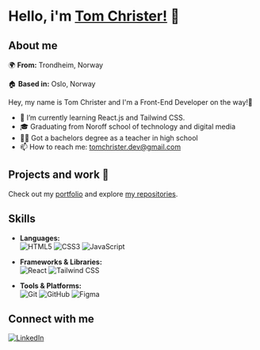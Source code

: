 # Hello, i'm [Tom Christer!](https://portfoliowebsite-dusky-nine.vercel.app/) 👋
## About me
🌍 **From:** Trondheim, Norway

🏠 **Based in:** Oslo, Norway

Hey, my name is Tom Christer and I'm a Front-End Developer on the way!🚀

- 🌱 I’m currently learning React.js and Tailwind CSS.
- 🎓 Graduating from Noroff school of technology and digital media
- 👨‍🏫 Got a bachelors degree as a teacher in high school
- 📫 How to reach me: [tomchrister.dev@gmail.com](mailto:tomchrister.dev@gmail.com)


## Projects and work 🚀
Check out my [portfolio](https://portfoliowebsite-dusky-nine.vercel.app/) and explore [my repositories](https://github.com/TomChrister?tab=repositories).

## Skills
- **Languages:**  
  ![HTML5](https://img.shields.io/badge/HTML5-E34F26?style=for-the-badge&logo=html5&logoColor=white)
  ![CSS3](https://img.shields.io/badge/CSS3-1572B6?style=for-the-badge&logo=css3&logoColor=white)
  ![JavaScript](https://img.shields.io/badge/JavaScript-F7DF1E?style=for-the-badge&logo=javascript&logoColor=black)

- **Frameworks & Libraries:**  
  ![React](https://img.shields.io/badge/React-61DAFB?style=for-the-badge&logo=react&logoColor=black)
  ![Tailwind CSS](https://img.shields.io/badge/Tailwind_CSS-38B2AC?style=for-the-badge&logo=tailwind-css&logoColor=white)

- **Tools & Platforms:**  
  ![Git](https://img.shields.io/badge/Git-F05032?style=for-the-badge&logo=git&logoColor=white)
  ![GitHub](https://img.shields.io/badge/GitHub-181717?style=for-the-badge&logo=github&logoColor=white)
  ![Figma](https://img.shields.io/badge/Figma-F24E1E?style=for-the-badge&logo=figma&logoColor=white)

 ## Connect with me
 [![LinkedIn](https://img.shields.io/badge/LinkedIn-0077B5?style=for-the-badge&logo=linkedin&logoColor=white)](https://www.linkedin.com/in/tom-christer-sch%C3%B6%C3%B6n-bb8ab1226/)


<!--
**TomChrister/TomChrister** is a ✨ _special_ ✨ repository because its `README.md` (this file) appears on your GitHub profile.

Here are some ideas to get you started:

- 🔭 I’m currently working on ...
- 🌱 I’m currently learning ...
- 👯 I’m looking to collaborate on ...
- 🤔 I’m looking for help with ...
- 💬 Ask me about ...
- 📫 How to reach me: ...
- 😄 Pronouns: ...
- ⚡ Fun fact: ...
-->
